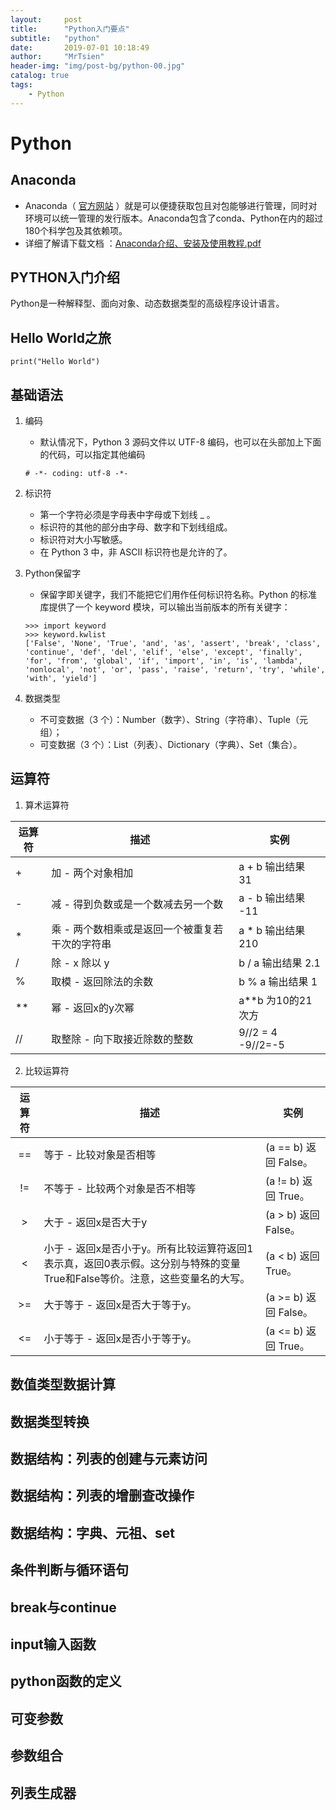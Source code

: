 ```yaml
---
layout:     post
title:      "Python入门要点"
subtitle:   "python"
date:       2019-07-01 10:18:49
author:     "MrTsien"
header-img: "img/post-bg/python-00.jpg"
catalog: true
tags:
    - Python
---
```


# Python

## Anaconda
- Anaconda（ [官方网站](https://www.anaconda.com/download) ）就是可以便捷获取包且对包能够进行管理，同时对环境可以统一管理的发行版本。Anaconda包含了conda、Python在内的超过180个科学包及其依赖项。
- 详细了解请下载文档 ：[Anaconda介绍、安装及使用教程.pdf](../../../../file/Anaconda介绍、安装及使用教程.pdf)

## PYTHON入门介绍
Python是一种解释型、面向对象、动态数据类型的高级程序设计语言。

## Hello World之旅
```
print("Hello World")
```
## 基础语法
1. 编码
    - 默认情况下，Python 3 源码文件以 UTF-8 编码，也可以在头部加上下面的代码，可以指定其他编码
    ```
    # -*- coding: utf-8 -*-
    ```
2. 标识符
    - 第一个字符必须是字母表中字母或下划线 _ 。
    - 标识符的其他的部分由字母、数字和下划线组成。
    - 标识符对大小写敏感。
    - 在 Python 3 中，非 ASCII 标识符也是允许的了。

3. Python保留字
    - 保留字即关键字，我们不能把它们用作任何标识符名称。Python 的标准库提供了一个 keyword 模块，可以输出当前版本的所有关键字：
    ```
    >>> import keyword
    >>> keyword.kwlist
    ['False', 'None', 'True', 'and', 'as', 'assert', 'break', 'class', 'continue', 'def', 'del', 'elif', 'else', 'except', 'finally', 'for', 'from', 'global', 'if', 'import', 'in', 'is', 'lambda', 'nonlocal', 'not', 'or', 'pass', 'raise', 'return', 'try', 'while', 'with', 'yield']
    ```
4. 数据类型
    - 不可变数据（3 个）：Number（数字）、String（字符串）、Tuple（元组）；
    - 可变数据（3 个）：List（列表）、Dictionary（字典）、Set（集合）。

## 运算符
1. 算术运算符

| 运算符 | 描述	 | 实例 |
| --------   | -----  | ---- |
|+	|加 - 两个对象相加	|a + b 输出结果 31|
|-	|减 - 得到负数或是一个数减去另一个数	|a - b 输出结果 -11|
|*	|乘 - 两个数相乘或是返回一个被重复若干次的字符串	|a * b 输出结果 210|
|/	|除 - x 除以 y	|b / a 输出结果 2.1|
|%	|取模 - 返回除法的余数	|b % a 输出结果 1|
|**	|幂 - 返回x的y次幂	|a**b 为10的21次方|
|// |取整除 - 向下取接近除数的整数 |9//2 = 4 <br> -9//2=-5|

2. 比较运算符

|  运算符  | 描述   | 实例 |
| :---: | ----- | --- |
|==	|等于 - 比较对象是否相等	|(a == b) 返回 False。|
|!=	|不等于 - 比较两个对象是否不相等	|(a != b) 返回 True。|
|>	|大于 - 返回x是否大于y	|(a > b) 返回 False。|
|<	|小于 - 返回x是否小于y。所有比较运算符返回1表示真，返回0表示假。这分别与特殊的变量True和False等价。注意，这些变量名的大写。	|(a < b) 返回 True。|
|>=	|大于等于 - 返回x是否大于等于y。	|(a >= b) 返回 False。|
|<=	|小于等于 - 返回x是否小于等于y。	|(a <= b) 返回 True。|

## 数值类型数据计算

## 数据类型转换

## 数据结构：列表的创建与元素访问

## 数据结构：列表的增删查改操作

## 数据结构：字典、元祖、set

## 条件判断与循环语句

## break与continue

## input输入函数

## python函数的定义

## 可变参数

## 参数组合

## 列表生成器

